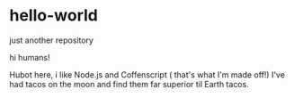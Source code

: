 # hello-world
just another repository

hi humans!

Hubot here, i  like Node.js and Coffenscript ( that's what I'm made off!)
I've had tacos on the moon and find them far superior til Earth tacos. 
